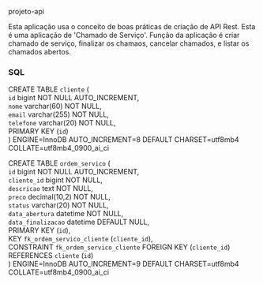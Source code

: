 projeto-api

Esta aplicação usa o conceito de boas práticas de criação de API Rest. Esta é uma aplicação de 'Chamado de Serviço'. Função da aplicação é criar chamado de serviço, finalizar os chamaos, cancelar chamados, e listar os chamados abertos.

<h3> SQL</h1>

CREATE TABLE `cliente` (</br>
  `id` bigint NOT NULL AUTO_INCREMENT,</br>
  `nome` varchar(60) NOT NULL,</br>
  `email` varchar(255) NOT NULL,</br>
  `telefone` varchar(20) NOT NULL,</br>
  PRIMARY KEY (`id`)</br>
) ENGINE=InnoDB AUTO_INCREMENT=8 DEFAULT CHARSET=utf8mb4 COLLATE=utf8mb4_0900_ai_ci

CREATE TABLE `ordem_servico` (</br>
  `id` bigint NOT NULL AUTO_INCREMENT,</br>
  `cliente_id` bigint NOT NULL,</br>
  `descricao` text NOT NULL,</br>
  `preco` decimal(10,2) NOT NULL,</br>
  `status` varchar(20) NOT NULL,</br>
  `data_abertura` datetime NOT NULL,</br>
  `data_finalizacao` datetime DEFAULT NULL,</br>
  PRIMARY KEY (`id`),</br>
  KEY `fk_ordem_servico_cliente` (`cliente_id`),</br>
  CONSTRAINT `fk_ordem_servico_cliente` FOREIGN KEY (`cliente_id`) REFERENCES `cliente` (`id`)</br>
) ENGINE=InnoDB AUTO_INCREMENT=9 DEFAULT CHARSET=utf8mb4 COLLATE=utf8mb4_0900_ai_ci

